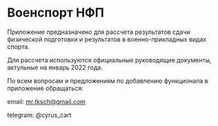 # Военспорт НФП

Приложение предназначено для рассчета результатов сдачи физической подготовки и результатов в военно-прикладных видах спорта.

Для рассчета используются официальные руководящие документы, актульные на январь 2022 года.

По всем вопросам и предложениям по добавлению функционала в приложение обращаться:

email: mr.tksch@gmail.com

telegram: @cyrus_cart
